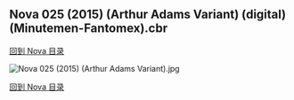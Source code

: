 ## Nova 025 (2015) (Arthur Adams Variant) (digital) (Minutemen-Fantomex).cbr


[回到 Nova 目录](https://github.com/alicewish/markdown/blob/master/series/Nova.md)


![Nova 025 (2015) (Arthur Adams Variant).jpg](https://wx1.sinaimg.cn/large/6a9fdecaly1fr0wsensbnj21kw2edkjn.jpg)

[回到 Nova 目录](https://github.com/alicewish/markdown/blob/master/series/Nova.md)


